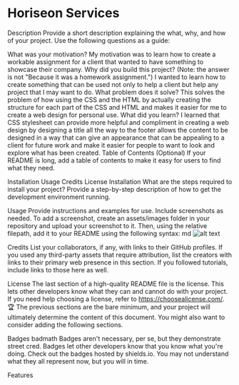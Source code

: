 # Horiseon Services

Description
Provide a short description explaining the what, why, and how of your project. Use the following questions as a guide:

What was your motivation? My motivation was to learn how to create a workable assignment for a client that wanted to have something to showcase their company.
Why did you build this project? (Note: the answer is not "Because it was a homework assignment.") I wanted to learn how to create something that can be used not only to help a client but help any project that I may want to do.
What problem does it solve? This solves the problem of how using the CSS and the HTML by actually creating the structure for each part of the CSS and HTML and makes it easier for me to create a web design for personal use.
What did you learn? I learned that CSS stylesheet can provide more helpful and compliment in creating a web design by designing a title all the way to the footer allows the content to be designed in a way that can give an appearance that can be appealing to a client for future work and make it easier for people to want to look and explore what has been created.
Table of Contents (Optional)
If your README is long, add a table of contents to make it easy for users to find what they need.

Installation
Usage
Credits
License
Installation
What are the steps required to install your project? Provide a step-by-step description of how to get the development environment running.

Usage
Provide instructions and examples for use. Include screenshots as needed. To add a screenshot, create an assets/images folder in your repository and upload your screenshot to it. Then, using the relative filepath, add it to your README using the following syntax: md ![alt text](assets/images/screenshot.png)

Credits
List your collaborators, if any, with links to their GitHub profiles. If you used any third-party assets that require attribution, list the creators with links to their primary web presence in this section. If you followed tutorials, include links to those here as well.

License
The last section of a high-quality README file is the license. This lets other developers know what they can and cannot do with your project. If you need help choosing a license, refer to https://choosealicense.com/.
🏆 The previous sections are the bare minimum, and your project will ultimately determine the content of this document. You might also want to consider adding the following sections.

Badges
badmath Badges aren't necessary, per se, but they demonstrate street cred. Badges let other developers know that you know what you're doing. Check out the badges hosted by shields.io. You may not understand what they all represent now, but you will in time.

Features



